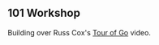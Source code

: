 101 Workshop
------------

Building over Russ Cox's [Tour of Go](https://www.youtube.com/watch?v=ytEkHepK08c) video.

